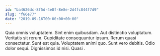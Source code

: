 ```yaml
---
id: "ba4626dc-8f5d-4e8f-8e8e-2d4fc844f7d9"
slug: "f66e77"
date: "2019-09-16T00:00:00+00:00"
---
```


Quia omnis voluptatem. Sint enim quibusdam. Aut distinctio voluptatum. Veritatis sit rerum. Cupiditate consequuntur ipsum. Rerum quasi consectetur. Sunt est quia. Voluptatem animi quo. Sunt vero debitis. Odio dolor sequi. Dignissimos id nisi. Quasi .
